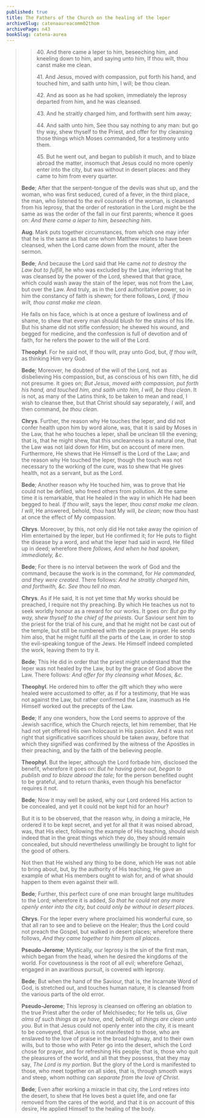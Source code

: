 ```yaml
---
published: true
title: The Fathers of the Church on the healing of the leper
archiveSlug: catenaaureacomm02thom
archivePage: n43
bookSlug: catena-aurea
---
```


>> 40\. And there came a leper to him, beseeching him, and kneeling down to him, and saying unto him, If thou wilt, thou canst make me clean.
>> 
>> 41\. And Jesus, moved with compassion, put forth his hand, and touched him, and saith unto him, I will; be thou clean.
>> 
>> 42\. And as soon as he had spoken, immediately the leprosy departed from him, and he was cleansed.
>> 
>> 43\. And he straitly charged him, and forthwith sent him away;
>> 
>> 44\. And saith unto him, See thou say nothing to any man: but go thy way, shew thyself to the Priest, and offer for thy cleansing those things which Moses commanded, for a testimony unto them.
>> 
>> 45\. But he went out, and began to publish it much, and to blaze abroad the matter, insomuch that Jesus could no more openly enter into the city, but was without in desert places: and they came to him from every quarter.
> 
> **Bede**; After that the serpent-tongue of the devils was shut up, and the woman, who was first seduced, cured of a fever, in the third place, the man, who listened to the evil counsels of the woman, is cleansed from his leprosy, that the order of restoration in the Lord might be the same as was the order of the fall in our first parents; whence it goes on: *And there came a leper to him, beseeching him*.
> 
> **Aug**. Mark puts together circumstances, from which one may infer that he is the same as that one whom Matthew relates to have been cleansed, when the Lord came down from the mount, after the sermon.
> 
> **Bede**; And because the Lord said that He came *not to destroy the Law but to fulfill*, he who was excluded by the Law, inferring that he was cleansed by the power of the Lord, shewed that that grace, which could wash away the stain of the leper, was not from the Law, but over the Law. And truly, as in the Lord authoritative power, so in him the constancy of faith is shewn; for there follows, *Lord, if thou wilt, thou canst make me clean*.
> 
> He falls on his face, which is at once a gesture of lowliness and of shame, to shew that every man should blush for the stains of his life. But his shame did not stifle confession; he shewed his wound, and begged for medicine, and the confession is full of devotion and of faith, for he refers the power to the will of the Lord.
> 
> **Theophyl**. For he said not, If thou wilt, pray unto God, but, *If thou wilt*, as thinking Him very God.
> 
> **Bede**; Moreover, he doubted of the will of the Lord, not as disbelieving His compassion, but, as conscious of his own filth, he did not presume. It goes on; *But Jesus, moved with compassion, put forth his hand, and touched him, and saith unto him, I will, be thou clean*. It is not, as many of the Latins think, to be taken to mean and read, I wish to cleanse thee, but that Christ should say separately, *I will*, and then command, *be thou clean*.
> 
> **Chrys**. Further, the reason why He touches the leper, and did not confer health upon him by word alone, was, that it is said by Moses in the Law, that he who touches a leper, shall be unclean till the evening; that is, that he might shew, that this uncleanness is a natural one, that the Law was not laid down for Him, but on account of mere men. Furthermore, He shews that He Himself is the Lord of the Law; and the reason why He touched the leper, though the touch was not necessary to the working of the cure, was to shew that He gives health, not as a servant, but as the Lord.
> 
> **Bede**; Another reason why He touched him, was to prove that He could not be defiled, who freed others from pollution. At the same time it is remarkable, that He healed in the way in which He had been begged to heal. *If thou wilt*, says the leper, *thou canst make me clean*. *I will*, He answered, behold, thou hast My will, *be clean*; now thou hast at once the effect of My compassion.
> 
> **Chrys**. Moreover, by this, not only did He not take away the opinion of Him entertained by the leper, but He confirmed it; for He puts to flight the disease by a word, and what the leper had said in word, He filled up in deed; wherefore there *follows, And when he had spoken, immediately, &c*.
> 
> **Bede**; For there is no interval between the work of God and the command, because the work is in the command, for *He commanded, and they were created*. There follows: *And he straitly charged him, and forthwith, &c. See thou tell no man.*
> 
> **Chrys**. As if He said, It is not yet time that My works should be preached, I require not thy preaching. By which He teaches us not to seek worldly honour as a reward for our works. It goes on: *But go thy way, shew thyself to the chief of the priests*. Our Saviour sent him to the priest for the trial of his cure, and that he might not be cast out of the temple, but still be numbered with the people in prayer. He sends him also, that he might fulfil all the parts of the Law, in order to stop the evil-speaking tongue of the Jews. He Himself indeed completed the work, leaving them to try it.
> 
> **Bede**; This He did in order that the priest might understand that the leper was not healed by the Law, but by the grace of God above the Law. There follows: *And offer for thy cleansing what Moses, &c*.
> 
> **Theophyl**. He ordered him to offer the gift which they who were healed were accustomed to offer, as if for a testimony, that He was not against the Law, but rather confirmed the Law, inasmuch as He Himself worked out the precepts of the Law.
> 
> **Bede**; If any one wonders, how the Lord seems to approve of the Jewish sacrifice, which the Church rejects, let him remember, that He had not yet offered His own holocaust in His passion. And it was not right that significative sacrifices should be taken away, before that which they signified was confirmed by the witness of the Apostles in their preaching, and by the faith of the believing people.
> 
> **Theophyl**. But the leper, although the Lord forbade him, disclosed the benefit, wherefore it goes on: *But he having gone out, began to publish and to blaze abroad the tale*; for the person benefited ought to be grateful, and to return thanks, even though his benefactor requires it not.
> 
> **Bede**; Now it may well be asked, why our Lord ordered His action to be concealed, and yet it could not be kept hid for an hour?
> 
> But it is to be observed, that the reason why, in doing a miracle, He ordered it to be kept secret, and yet for all that it was noised abroad, was, that His elect, following the example of His teaching, should wish indeed that in the great things which they do, they should remain concealed, but should nevertheless unwillingly be brought to light for the good of others.
> 
> Not then that He wished any thing to be done, which He was not able to bring about, but, by the authority of His teaching, He gave an example of what His members ought to wish for, and of what should happen to them even against their will.
> 
> **Bede**; Further, this perfect cure of one man brought large multitudes to the Lord; wherefore it is added, *So that he could not any more openly enter into the city, but could only be without in desert places.*
> 
> **Chrys**. For the leper every where proclaimed his wonderful cure, so that all ran to see and to believe on the Healer; thus the Lord could not preach the Gospel, but walked in desert places; wherefore there follows, *And they came together to him from all places*.
> 
> **Pseudo-Jerome**; Mystically, our leprosy is the sin of the first man, which began from the head, when he desired the kingdoms of the world. For covetousness is the root of all evil; wherefore Gehazi, engaged in an avaritious pursuit, is covered with leprosy.
> 
> **Bede**; But when the hand of the Saviour, that is, the Incarnate Word of God, is stretched out, and touches human nature, it is cleansed from the various parts of the old error.
> 
> **Pseudo-Jerome**; This leprosy is cleansed on offering an oblation to the true Priest after the order of Melchisedec; for He tells us, *Give alms of such things as ye have, and, behold, all things are clean unto you*. But in that Jesus could not openly enter into the city, it is meant to be conveyed, that Jesus is not manifested to those, who are enslaved to the love of praise in the broad highway, and to their own wills, but to those who with Peter go into the desert, which the Lord chose for prayer, and for refreshing His people; that is, those who quit the pleasures of the world, and all that they possess, that they may say, *The Lord is my portion*. But the glory of the Lord is manifested to those, who meet together on all sides, that is, through smooth ways and steep, whom nothing can *separate from the love of Christ*.
> 
> **Bede**; Even after working a miracle in that city, the Lord retires into the desert, to shew that He loves best a quiet life, and one far removed from the cares of the world, and that it is on account of this desire, He applied Himself to the healing of the body.

